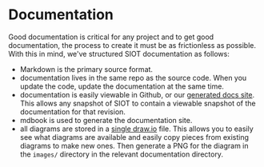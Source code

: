 # Documentation

Good documentation is critical for any project and to get good documentation,
the process to create it must be as frictionless as possible. With this in mind,
we've structured SIOT documentation as follows:

- Markdown is the primary source format.
- documentation lives in the same repo as the source code. When you update the
  code, update the documentation at the same time.
- documentation is easily viewable in Github, or our
  [generated docs site](https://docs.simpleiot.org/). This allows any snapshot
  of SIOT to contain a viewable snapshot of the documentation for that revision.
- mdbook is used to generate the documentation site.
- all diagrams are stored in a
  [single draw.io](https://github.com/simpleiot/simpleiot/blob/master/docs/diagrams.drawio)
  file. This allows you to easily see what diagrams are available and easily
  copy pieces from existing diagrams to make new ones. Then generate a PNG for
  the diagram in the `images/` directory in the relevant documentation
  directory.
